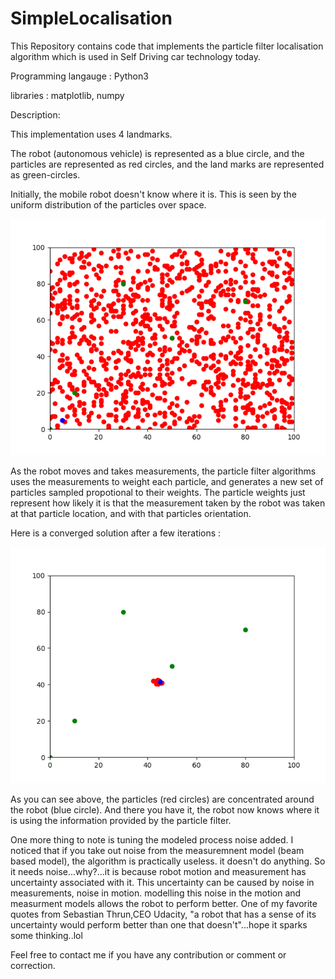 # SimpleLocalisation 

This Repository contains code that implements the particle filter localisation algorithm which is used in Self Driving car technology today. 

Programming langauge : Python3 

libraries : matplotlib, numpy

Description:

This implementation uses 4 landmarks.

The robot (autonomous vehicle) is represented as a blue circle, and the particles are represented as red circles, and the land marks are represented as green-circles.


Initially, the mobile robot doesn't know where it is. This is seen by the uniform distribution of the particles over space.

![Alt text](/img/img1.png?raw=true "Initial Particle Distribution")

As the robot moves and takes measurements, the particle filter algorithms uses the measurements to weight each particle, and generates a new set of particles sampled propotional to their weights. The particle weights just represent how likely it is that the measurement taken by the robot was taken at that particle location, and with that particles orientation. 

Here is a converged solution after a few iterations : 

![Alt text](/img/img2.png?raw=true "Initial Particle Distribution")

As you can see above, the particles (red circles) are concentrated around the robot (blue circle). And there you have it, the robot now knows where it is using the information provided by the particle filter. 

One more thing to note is tuning the modeled process noise added. I noticed that if you take out noise from the measuremnent model (beam based model), the algorithm is practically useless. it doesn't do anything. So it needs noise...why?...it is because robot motion and measurement has uncertainty associated with it. This uncertainty can be caused by noise in measurements, noise in motion. modelling this noise in the motion and measurment models allows the robot to perform better. One of my favorite quotes from Sebastian Thrun,CEO Udacity, "a robot that has a sense of its uncertainty would perform better than one that doesn't"...hope it sparks some thinking..lol

Feel free to contact me if you have any contribution or comment or correction.